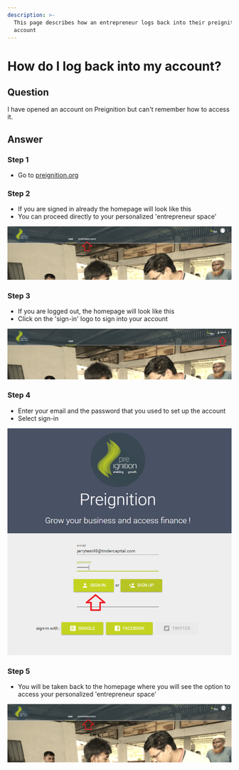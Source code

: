 ```yaml
---
description: >-
  This page describes how an entrepreneur logs back into their preignition
  account
---
```


# How do I log back into my account?

## Question

I have opened an account on Preignition but can't remember how to access it.

## Answer

### Step 1

* Go to [preignition.org](https://preignition.org/main/home)

### Step 2

* If you are signed in already the homepage will look like this
* You can proceed directly to your personalized 'entrepreneur space'

![](../.gitbook/assets/image_guide-74.png)

### Step 3

* If you are logged out, the homepage will look like this
* Click on the 'sign-in' logo to sign into your account

![](../.gitbook/assets/image_guide-1.png)

### Step 4

* Enter your email and the password that you used to set up the account
* Select sign-in

![](../.gitbook/assets/image_guide-33.png)

### Step 5

* You will be taken back to the homepage where you will see the option to access your personalized 'entrepreneur space'

![](../.gitbook/assets/image_guide-103.png)

